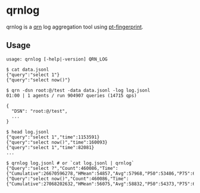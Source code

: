 # qrnlog

qrnlog is a [qrn](https://github.com/winebarrel/qrn) log aggregation tool using [pt-fingerprint](https://www.percona.com/doc/percona-toolkit/LATEST/pt-fingerprint.html).

## Usage

```
usage: qrnlog [-help|-version] QRN_LOG
```

```
$ cat data.jsonl
{"query":"select 1"}
{"query":"select now()"}

$ qrn -dsn root:@/test -data data.jsonl -log log.jsonl
01:00 | 1 agents / run 904907 queries (14715 qps)

{
  "DSN": "root:@/test",
  ...
}

$ head log.jsonl
{"query":"select 1","time":1153591}
{"query":"select now()","time":160093}
{"query":"select 1","time":82081}
...

$ qrnlog log.jsonl # or `cat log.jsonl | qrnlog`
{"Query":"select ?","Count":460086,"Time":{"Cumulative":26670596278,"HMean":54857,"Avg":57968,"P50":53486,"P75":60209,"P95":91713,"P99":124969,"P999":175905,"Long5p":113644,"Short5p":40984,"Max":1153591,"Min":32122,"StdDev":17490,"Range":1121469}}
{"Query":"select now()","Count":460086,"Time":{"Cumulative":27068202632,"HMean":56075,"Avg":58832,"P50":54373,"P75":60430,"P95":91866,"P99":126844,"P999":179187,"Long5p":115363,"Short5p":43446,"Max":1391779,"Min":33477,"StdDev":16908,"Range":1358302}}
```
